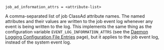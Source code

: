     job_ad_information_attrs = <attribute-list>

A comma-separated list of job ClassAd attribute names. The named
attributes and their values are written to the job event log whenever
any event is being written to the log. This implements the same thing as
the configuration variable `EVENT_LOG_INFORMATION_ATTRS` (see the
[Daemon Logging Configuration File
Entries](https://htcondor.readthedocs.io/en/latest/admin-manual/configuration-macros.html#daemon-logging-configuration-file-entries)
page), but it applies to the job event log, instead of the system event
log.
